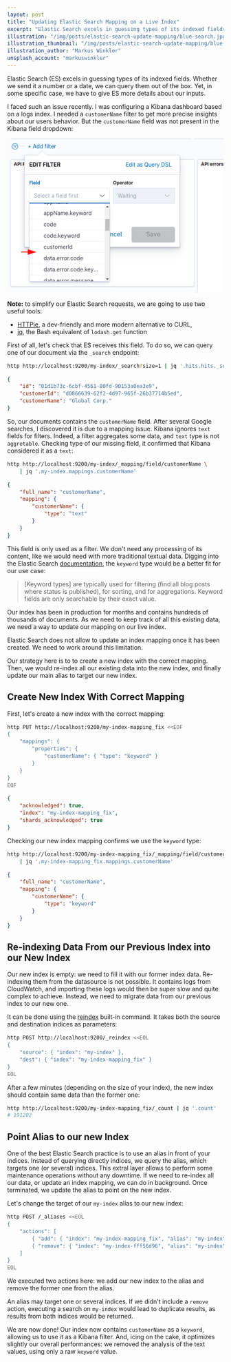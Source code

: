 ```yaml
---
layout: post
title: "Updating Elastic Search Mapping on a Live Index"
excerpt: "Elastic Search excels in guessing types of its indexed fields. Yet, in some specific case, we need to update the mapping manually. Here is how to do such an update, even on a live index!"
illustration: "/img/posts/elastic-search-update-mapping/blue-search.jpg"
illustration_thumbnail: "/img/posts/elastic-search-update-mapping/blue-search-small.jpg"
illustration_author: "Markus Winkler"
unsplash_account: "markuswinkler"
---
```


Elastic Search (ES) excels in guessing types of its indexed fields. Whether we send it a number or a date, we can query them out of the box. Yet, in some specific case, we have to give ES more details about our inputs.

I faced such an issue recently. I was configuring a Kibana dashboard based on a logs index. I needed a `customerName` filter to get more precise insights about our users behavior. But the `customerName` field was not present in the Kibana field dropdown:

![Missing customerName field in Kibana dashboard](/img/posts/missing-customer-name-filter.png)

**Note:** to simplify our Elastic Search requests, we are going to use two useful tools:

* [HTTPie](https://httpie.io/), a dev-friendly and more modern alternative to CURL,
* [jq](https://stedolan.github.io/jq/), the Bash equivalent of `lodash.get` function


First of all, let's check that ES receives this field. To do so, we can query one of our document via the `_search` endpoint:

```sh
http http://localhost:9200/my-index/_search?size=1 | jq '.hits.hits._source'
```

```json
{
    "id": "01d1b73c-6cbf-4561-80fd-90153a0ea3e9",
    "customerId": "d0866639-62f2-4d97-965f-26b37714b5ed",
    "customerName": "Global Corp."
}
```

So, our documents contains the `customerName` field. After several Google searches, I discovered it is due to a mapping issue. Kibana ignores `text` fields for filters. Indeed, a filter aggregates some data, and `text` type is not `aggretable`. Checking type of our missing field, it confirmed that Kibana considered it as a `text`:

``` sh
http http://localhost:9200/my-index/_mapping/field/customerName \
    | jq '.my-index.mappings.customerName'
```

```json
{
    "full_name": "customerName",
    "mapping": {
        "customerName": {
            "type": "text"
        }
    }
}
```

This field is only used as a filter. We don't need any processing of its content, like we would need with more traditional textual data. Digging into the Elastic Search [documentation](https://www.elastic.co/guide/en/elasticsearch/reference/6.8/keyword.html), the `keyword` type would be a better fit for our use case:

> [Keyword types] are typically used for filtering (find all blog posts where status is published), for sorting, and for aggregations. Keyword fields are only searchable by their exact value.

Our index has been in production for months and contains hundreds of thousands of documents. As we need to keep track of all this existing data, we need a way to update our mapping on our live index.

Elastic Search does not allow to update an index mapping once it has been created. We need to work around this limitation.

Our strategy here is to to create a new index with the correct mapping. Then, we would re-index all our existing data into the new index, and finally update our main alias to target our new index.

## Create New Index With Correct Mapping

First, let's create a new index with the correct mapping:

``` sh
http PUT http://localhost:9200/my-index-mapping_fix <<EOF
{
    "mappings": {
        "properties": {
            "customerName": { "type": "keyword" }
        }
    }
}
EOF
```

```json
{
    "acknowledged": true,
    "index": "my-index-mapping_fix",
    "shards_acknowledged": true
}
```

Checking our new index mapping confirms we use the `keyword` type:

``` sh
http http://localhost:9200/my-index-mapping_fix/_mapping/field/customerName \
    | jq '.my-index-mapping_fix.mappings.customerName'
```

```json
{
    "full_name": "customerName",
    "mapping": {
        "customerName": {
            "type": "keyword"
        }
    }
}
```

## Re-indexing Data From our Previous Index into our New Index

Our new index is empty: we need to fill it with our former index data. Re-indexing them from the datasource is not possible. It contains logs from CloudWatch, and importing these logs would then be super slow and quite complex to achieve. Instead, we need to migrate data from our previous index to our new one.

It can be done using the [reindex](https://www.elastic.co/guide/en/elasticsearch/reference/current/docs-reindex.html) built-in command. It takes both the source and destination indices as parameters:

```sh
http POST http://localhost:9200/_reindex <<EOL
{
    "source": { "index": "my-index" },
    "dest": { "index": "my-index-mapping_fix" }
}
EOL
```
After a few minutes (depending on the size of your index), the new index should contain same data than the former one:

```sh
http http://localhost:9200/my-index-mapping_fix/_count | jq '.count'
# 191202
```

## Point Alias to our new Index

One of the best Elastic Search practice is to use an alias in front of your indices. Instead of querying directly indices, we query the alias, which targets one (or several) indices. This extral layer allows to perform some maintenance operations without any downtime. If we need to re-index all our data, or update an index mapping, we can do in background. Once terminated, we update the alias to point on the new index.

Let's change the target of our `my-index` alias to our new index:

```sh
http POST /_aliases <<EOL
{
    "actions": [
        { "add": { "index": "my-index-mapping_fix", "alias": "my-index" } },
        { "remove": { "index": "my-index-fff56d96", "alias": "my-index" } },
    ]
}
EOL
```

We executed two actions here: we add our new index to the alias and remove the former one from the alias.

An alias may target one or several indices. If we didn't include a `remove` action, executing a search on `my-index` would lead to duplicate results, as results from both indices would be returned.

We are now done! Our index now contains `customerName` as a `keyword`, allowing us to use it as a Kibana filter. And, icing on the cake, it optimizes slightly our overall performances: we removed the analysis of the text values, using only a raw `keyword` value.

